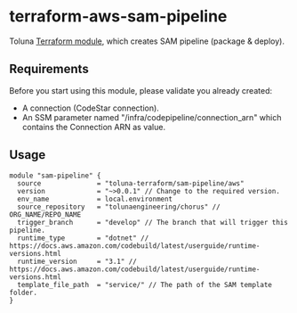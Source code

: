 # terraform-aws-sam-pipeline
Toluna [Terraform module](https://registry.terraform.io/modules/toluna-terraform/sam-pipeline/aws/latest), which creates SAM pipeline (package & deploy).

## Requirements
Before you start using this module, please validate you already created:
- A connection (CodeStar connection).
- An SSM parameter named "/infra/codepipeline/connection_arn" which contains the Connection ARN as value.

## Usage
```
module "sam-pipeline" {
  source              = "toluna-terraform/sam-pipeline/aws"
  version             = "~>0.0.1" // Change to the required version.
  env_name            = local.environment
  source_repository   = "tolunaengineering/chorus" // ORG_NAME/REPO_NAME
  trigger_branch      = "develop" // The branch that will trigger this pipeline.
  runtime_type        = "dotnet" // https://docs.aws.amazon.com/codebuild/latest/userguide/runtime-versions.html
  runtime_version     = "3.1" // https://docs.aws.amazon.com/codebuild/latest/userguide/runtime-versions.html
  template_file_path  = "service/" // The path of the SAM template folder.
}
```

